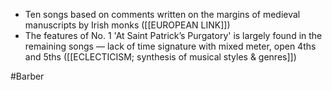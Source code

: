 - Ten songs based on comments written on the margins of medieval manuscripts by Irish monks ([[EUROPEAN LINK]])
- The features of No. 1 'At Saint Patrick’s Purgatory' is largely found in the remaining songs — lack of time signature with mixed meter, open 4ths and 5ths ([[ECLECTICISM; synthesis of musical styles & genres]])

#Barber 